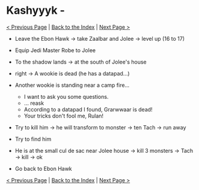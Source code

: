 # Kashyyyk - 

[< Previous Page](074_Kashyyyk.md)
| [Back to the Index](./000_Index.md)
| [Next Page >](./076_Manaan.md)



- Leave the Ebon Hawk -> take Zaalbar and Jolee -> level up (16 to 17)
- Equip Jedi Master Robe to Jolee


- To the shadow lands -> at the south of Jolee's house
- right -> A wookie is dead (he has a datapad...)
- Another wookie is standing near a camp fire...
    - I want to ask you some questions.
    - ... reask
    - According to a datapad I found, Grarwwaar is dead!
    - Your tricks don't fool me, Rulan!
- Try to kill him -> he will transform to monster -> ten Tach -> run away
- Try to find him
- He is at the small cul de sac near Jolee house -> kill 3 monsters -> Tach -> kill -> ok
- Go back to Ebon Hawk


[< Previous Page](074_Kashyyyk.md)
| [Back to the Index](./000_Index.md)
| [Next Page >](./076_Manaan.md)

